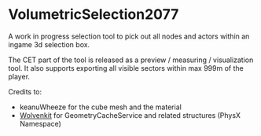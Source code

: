 # VolumetricSelection2077
A work in progress selection tool to pick out all nodes and actors within an ingame 3d selection box.

The CET part of the tool is released as a preview / measuring / visualization tool. It also supports exporting all visible sectors within max 999m of the player. 

Credits to: 
- keanuWheeze for the cube mesh and the material
- [Wolvenkit](https://github.com/WolvenKit/WolvenKit) for GeometryCacheService and related structures (PhysX Namespace)
